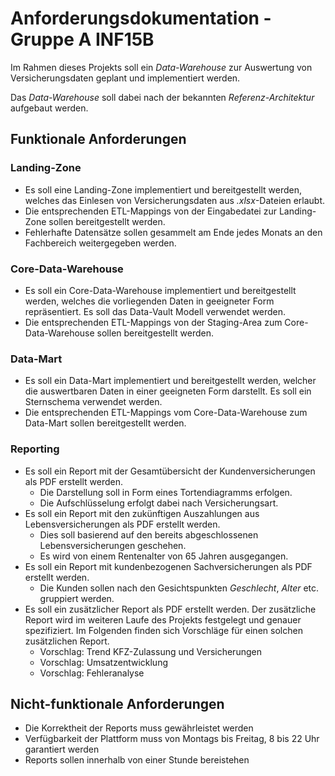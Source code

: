 # Anforderungsdokumentation - Gruppe A INF15B

Im Rahmen dieses Projekts soll ein *Data-Warehouse* zur Auswertung von Versicherungsdaten geplant und implementiert werden.

Das *Data-Warehouse* soll dabei nach der bekannten *Referenz-Architektur* aufgebaut werden.

## Funktionale Anforderungen

### Landing-Zone
* Es soll eine Landing-Zone implementiert und bereitgestellt werden, welches das Einlesen von Versicherungsdaten aus *.xlsx*-Dateien erlaubt.
* Die entsprechenden ETL-Mappings von der Eingabedatei zur Landing-Zone sollen bereitgestellt werden.
* Fehlerhafte Datensätze sollen gesammelt am Ende jedes Monats an den Fachbereich weitergegeben werden.

### Core-Data-Warehouse
* Es soll ein Core-Data-Warehouse implementiert und bereitgestellt werden, welches die vorliegenden Daten in geeigneter Form repräsentiert. Es soll das Data-Vault Modell verwendet werden.
* Die entsprechenden ETL-Mappings von der Staging-Area zum Core-Data-Warehouse sollen bereitgestellt werden.

### Data-Mart 
* Es soll ein Data-Mart implementiert und bereitgestellt werden, welcher die auswertbaren Daten in einer geeigneten Form darstellt. Es soll ein Sternschema verwendet werden.
* Die entsprechenden ETL-Mappings vom Core-Data-Warehouse zum Data-Mart sollen bereitgestellt werden.

### Reporting
* Es soll ein Report mit der Gesamtübersicht der Kundenversicherungen als PDF erstellt werden.
  * Die Darstellung soll in Form eines Tortendiagramms erfolgen.
  * Die Aufschlüsselung erfolgt dabei nach Versicherungsart.
* Es soll ein Report mit den zukünftigen Auszahlungen aus Lebensversicherungen als PDF erstellt werden.
  * Dies soll basierend auf den bereits abgeschlossenen Lebensversicherungen geschehen.
  * Es wird von einem Rentenalter von 65 Jahren ausgegangen.
* Es soll ein Report mit kundenbezogenen Sachversicherungen als PDF erstellt werden.
  * Die Kunden sollen nach den Gesichtspunkten *Geschlecht*, *Alter* etc. gruppiert werden.
* Es soll ein zusätzlicher Report als PDF erstellt werden. Der zusätzliche Report wird im weiteren Laufe des Projekts festgelegt und genauer spezifiziert. Im Folgenden finden sich Vorschläge für einen solchen zusätzlichen Report.
  * Vorschlag: Trend KFZ-Zulassung und Versicherungen
  * Vorschlag: Umsatzentwicklung
  * Vorschlag: Fehleranalyse


## Nicht-funktionale Anforderungen

* Die Korrektheit der Reports muss gewährleistet werden
* Verfügbarkeit der Plattform muss von Montags bis Freitag, 8 bis 22 Uhr garantiert werden
* Reports sollen innerhalb von einer Stunde bereistehen